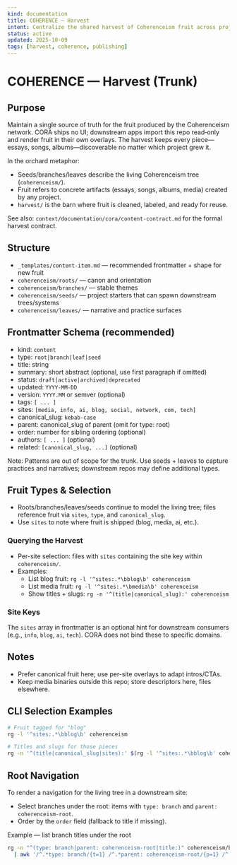 ```yaml
---
kind: documentation
title: COHERENCE — Harvest
intent: Centralize the shared harvest of Coherenceism fruit across projects; enable cross-site reuse
status: active
updated: 2025-10-09
tags: [harvest, coherence, publishing]
---
```


# COHERENCE — Harvest (Trunk)

## Purpose
Maintain a single source of truth for the fruit produced by the Coherenceism network. CORA ships no UI; downstream apps import this repo read‑only and render fruit in their own overlays. The harvest keeps every piece—essays, songs, albums—discoverable no matter which project grew it.

In the orchard metaphor:
- Seeds/branches/leaves describe the living Coherenceism tree (`coherenceism/`).
- Fruit refers to concrete artifacts (essays, songs, albums, media) created by any project.
- `harvest/` is the barn where fruit is cleaned, labeled, and ready for reuse.

See also: `context/documentation/cora/content-contract.md` for the formal harvest contract.

## Structure
- `_templates/content-item.md` — recommended frontmatter + shape for new fruit
- `coherenceism/roots/` — canon and orientation
- `coherenceism/branches/` — stable themes
- `coherenceism/seeds/` — project starters that can spawn downstream trees/systems
- `coherenceism/leaves/` — narrative and practice surfaces

## Frontmatter Schema (recommended)
- kind: `content`
- type: `root|branch|leaf|seed`
- title: string
- summary: short abstract (optional, use first paragraph if omitted)
- status: `draft|active|archived|deprecated`
- updated: `YYYY-MM-DD`
- version: `YYYY.MM` or semver (optional)
- tags: `[ ... ]`
- sites: `[media, info, ai, blog, social, network, com, tech]`
- canonical_slug: `kebab-case`
- parent: canonical_slug of parent (omit for type: root)
- order: number for sibling ordering (optional)
- authors: `[ ... ]` (optional)
- related: `[canonical_slug, ...]` (optional)

Note: Patterns are out of scope for the trunk. Use seeds + leaves to capture practices and narratives; downstream repos may define additional types.

## Fruit Types & Selection
- Roots/branches/leaves/seeds continue to model the living tree; files reference fruit via `sites`, `type`, and `canonical_slug`.
- Use `sites` to note where fruit is shipped (blog, media, ai, etc.).

### Querying the Harvest
- Per-site selection: files with `sites` containing the site key within `coherenceism/`.
- Examples:
  - List blog fruit: `rg -l '^sites:.*\bblog\b' coherenceism`
  - List media fruit: `rg -l '^sites:.*\bmedia\b' coherenceism`
  - Show titles + slugs: `rg -n '^(title|canonical_slug):' coherenceism`

### Site Keys
The `sites` array in frontmatter is an optional hint for downstream consumers (e.g., `info`, `blog`, `ai`, `tech`). CORA does not bind these to specific domains.

## Notes
- Prefer canonical fruit here; use per-site overlays to adapt intros/CTAs.
- Keep media binaries outside this repo; store descriptors here, files elsewhere.

## CLI Selection Examples
```bash
# Fruit tagged for "blog"
rg -l '^sites:.*\bblog\b' coherenceism

# Titles and slugs for those pieces
rg -n '^(title|canonical_slug|sites):' $(rg -l '^sites:.*\bblog\b' coherenceism)
```

## Root Navigation

To render a navigation for the living tree in a downstream site:

- Select branches under the root: items with `type: branch` and `parent: coherenceism-root`.
- Order by the `order` field (fallback to title if missing).

Example — list branch titles under the root
```bash
rg -n "^(type: branch|parent: coherenceism-root|title:)" coherenceism/branches \
  | awk '/^.*type: branch/{t=1} /^.*parent: coherenceism-root/{p=1} /^.*title:/{if(t&&p){print; t=p=0}}'
```
